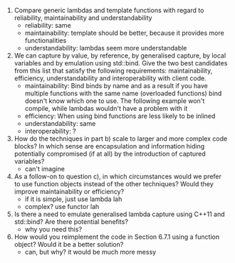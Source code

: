 1. Compare generic lambdas and template functions with regard to reliability, maintainability and understandability
    - reliability: same
    - maintainability: template should be better, because it provides more functionalities
    - understandability: lambdas seem more understandable
2. We can capture by value, by reference, by generalised capture, by local variables and by emulation using std::bind. Give the two best candidates from this list that satisfy the following requirements: maintainability, efficiency, understandability and interoperability with client code.
    - maintainability: Bind binds by name and as a result if you have multiple functions with the same name (overloaded functions) bind doesn't know which one to use. The following example won't compile, while lambdas wouldn't have a problem with it
    - efficiency: When using bind functions are less likely to be inlined
    - understandability: same
    - interoperability: ?
3. How do the techniques in part b) scale to larger and more complex code blocks? In which sense are encapsulation and information hiding potentially compromised (if at all) by the introduction of captured variables?
    - can't imagine
4. As a follow-on to question c), in which circumstances would we prefer to use function objects instead of the other techniques? Would they improve maintainability or efficiency?
    - if it is simple, just use lambda lah
    - complex? use functor lah
5. Is there a need to emulate generalised lambda capture using C++11 and std::bind? Are there potential benefits?
    - why you need this?
6. How would you reimplement the code in Section 6.7.1 using a function object? Would it be a better solution?
    - can, but why? it would be much more messy